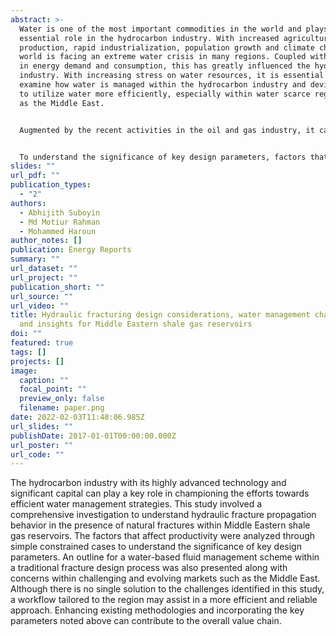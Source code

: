 ```yaml
---
abstract: >-
  Water is one of the most important commodities in the world and plays an
  essential role in the hydrocarbon industry. With increased agricultural
  production, rapid industrialization, population growth and climate change, the
  world is facing an extreme water crisis in many regions. Coupled with a surge
  in energy demand and consumption, this has greatly influenced the hydrocarbon
  industry. With increasing stress on water resources, it is essential to
  examine how water is managed within the hydrocarbon industry and devise ways
  to utilize water more efficiently, especially within water scarce regions such
  as the Middle East.


  Augmented by the recent activities in the oil and gas industry, it can be seen that an economical and efficient hydraulic fracturing job has become crucial for the successful development of unconventional reservoirs. However, exploitation of unconventional reservoirs is heavily water-intensive as compared to conventional reservoirs. In this study, a comprehensive investigation that deals with quantification of changes with respect to the variation in prime contributors within a traditional fracture design process is presented.


  To understand the significance of key design parameters, factors that affect productivity within typical Middle Eastern shale gas reservoirs were analyzed through simple constrained cases. Investigations reveal that parameters such as fracture aperture, natural fracture distribution, fracturing fluid viscosity and Young’s modulus are crucial to the overall production and water requirement. Furthermore, an outline for resource management within a traditional fracture design process is presented along with potential challenges for the region. Enhancing existing methodologies and incorporating key parameters highlighted within this study can contribute to the overall value chain. In addition to ultimately assisting in the verification of modern best practices, this investigative approach will create a paradigm for future studies for the region to assist in a simplistic prediction of fracture propagation and associated response to augment water usage.
slides: ""
url_pdf: ""
publication_types:
  - "2"
authors:
  - Abhijith Suboyin
  - Md Motiur Rahman
  - Mohammed Haroun
author_notes: []
publication: Energy Reports
summary: ""
url_dataset: ""
url_project: ""
publication_short: ""
url_source: ""
url_video: ""
title: Hydraulic fracturing design considerations, water management challenges
  and insights for Middle Eastern shale gas reservoirs
doi: ""
featured: true
tags: []
projects: []
image:
  caption: ""
  focal_point: ""
  preview_only: false
  filename: paper.png
date: 2022-02-03T11:48:06.985Z
url_slides: ""
publishDate: 2017-01-01T00:00:00.000Z
url_poster: ""
url_code: ""
---
```

The hydrocarbon industry with its highly advanced technology and significant capital can play a key role in championing the efforts towards efficient water management strategies. This study involved a comprehensive investigation to understand hydraulic fracture propagation behavior in the presence of natural fractures
within Middle Eastern shale gas reservoirs. The factors that affect productivity were analyzed through simple constrained cases to understand the significance of key design parameters. An outline for a water-based fluid management scheme within a traditional fracture design process was also presented along with concerns
within challenging and evolving markets such as the Middle East.
Although there is no single solution to the challenges identified in this study, a workflow tailored to the region may assist in a more efficient and reliable approach. Enhancing existing methodologies and incorporating the key parameters noted above can contribute to the overall value chain.